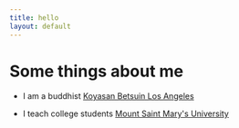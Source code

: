 ```yaml
---
title: hello
layout: default
---
```


# Some things about me

* I am a buddhist
[Koyasan Betsuin Los Angeles](http://www.koyasanbetsuin.org/)

* I teach college students
[Mount Saint Mary's University](https://www.msmu.edu/)

